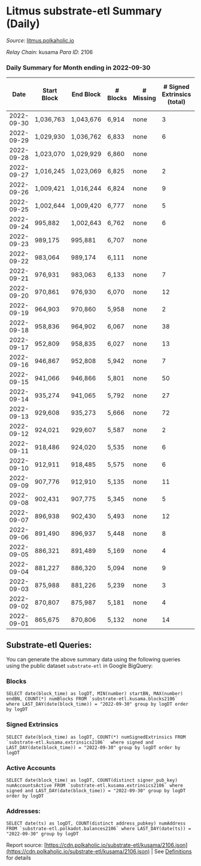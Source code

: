 # Litmus substrate-etl Summary (Daily)

_Source_: [litmus.polkaholic.io](https://litmus.polkaholic.io)

*Relay Chain*: kusama
*Para ID*: 2106



### Daily Summary for Month ending in 2022-09-30


| Date | Start Block | End Block | # Blocks | # Missing | # Signed Extrinsics (total) | # Active Accounts | # Addresses with Balances | # Events | # Transfers | # XCM Transfers In | # XCM Transfers Out |
| ---- | ----------- | --------- | -------- | --------- | --------------------------- | ----------------- | ------------------------- | -------- | ----------- | ------------------ | ------------------- |
| 2022-09-30 | 1,036,763 | 1,043,676 | 6,914 | none  | 3 | 3 | 13,889 | 13,858 | 3 ($16.15) |   |   |
| 2022-09-29 | 1,029,930 | 1,036,762 | 6,833 | none  | 6 | 3 |  | 13,707 | 4 ($1,386.20) |   |   |
| 2022-09-28 | 1,023,070 | 1,029,929 | 6,860 | none  |  |  |  | 13,724 |   |   |   |
| 2022-09-27 | 1,016,245 | 1,023,069 | 6,825 | none  | 2 | 2 |  | 13,668 |   |   |   |
| 2022-09-26 | 1,009,421 | 1,016,244 | 6,824 | none  | 9 | 6 |  | 13,705 | 3 ($61.40) |   |   |
| 2022-09-25 | 1,002,644 | 1,009,420 | 6,777 | none  | 5 | 4 |  | 13,590 | 2 ($163.08) |   |   |
| 2022-09-24 | 995,882 | 1,002,643 | 6,762 | none  | 6 | 3 |  | 13,566 | 3 ($7.13) |   |   |
| 2022-09-23 | 989,175 | 995,881 | 6,707 | none  |  |  |  | 13,418 |   |   |   |
| 2022-09-22 | 983,064 | 989,174 | 6,111 | none  |  |  |  | 12,225 |   |   |   |
| 2022-09-21 | 976,931 | 983,063 | 6,133 | none  | 7 | 5 |  | 12,314 |   |   |   |
| 2022-09-20 | 970,861 | 976,930 | 6,070 | none  | 12 | 8 |  | 12,224 | 8 ($702.01) |   | 2 ($24.70) |
| 2022-09-19 | 964,903 | 970,860 | 5,958 | none  | 2 | 2 | 13,886 | 11,933 | 1 ($13.07) |   |   |
| 2022-09-18 | 958,836 | 964,902 | 6,067 | none  | 38 | 24 | 13,886 | 12,387 | 20 ($135.26) |   | 1 ($12.73) |
| 2022-09-17 | 952,809 | 958,835 | 6,027 | none  | 13 | 11 | 13,886 | 12,148 | 5 ($197.21) |   |   |
| 2022-09-16 | 946,867 | 952,808 | 5,942 | none  | 7 | 5 | 13,885 | 11,925 |   |   |   |
| 2022-09-15 | 941,066 | 946,866 | 5,801 | none  | 50 | 24 | 13,885 | 11,919 | 21 ($75.26) |   |   |
| 2022-09-14 | 935,274 | 941,065 | 5,792 | none  | 27 | 13 | 13,880 | 11,765 | 17 ($44.80) |   |   |
| 2022-09-13 | 929,608 | 935,273 | 5,666 | none  | 72 | 11 | 13,875 | 20,362 | 2,362 ($49,296.18) |   |   |
| 2022-09-12 | 924,021 | 929,607 | 5,587 | none  | 2 | 2 | 11,922 | 11,189 |   |   |   |
| 2022-09-11 | 918,486 | 924,020 | 5,535 | none  | 6 | 4 |  | 11,108 |   |   |   |
| 2022-09-10 | 912,911 | 918,485 | 5,575 | none  | 6 | 6 |  | 11,193 | 1 ($0.82) |   |   |
| 2022-09-09 | 907,776 | 912,910 | 5,135 | none  | 11 | 8 |  | 10,352 | 4 ($88.76) |   |   |
| 2022-09-08 | 902,431 | 907,775 | 5,345 | none  | 5 | 4 | 11,919 | 10,726 |   |   |   |
| 2022-09-07 | 896,938 | 902,430 | 5,493 | none  | 12 | 6 | 11,919 | 11,058 |   |   |   |
| 2022-09-06 | 891,490 | 896,937 | 5,448 | none  | 8 | 6 |  | 10,945 |   |   |   |
| 2022-09-05 | 886,321 | 891,489 | 5,169 | none  | 4 | 3 |  | 10,366 |   |   |   |
| 2022-09-04 | 881,227 | 886,320 | 5,094 | none  | 9 | 5 |  | 10,253 |   |   |   |
| 2022-09-03 | 875,988 | 881,226 | 5,239 | none  | 3 | 2 |  | 10,498 |   |   |   |
| 2022-09-02 | 870,807 | 875,987 | 5,181 | none  | 4 | 4 |  | 10,396 |   |   |   |
| 2022-09-01 | 865,675 | 870,806 | 5,132 | none  | 14 | 8 |  | 10,377 | 5 ($17.40) | 1 ($4.06) | 1 ($4.06) |

## Substrate-etl Queries:
You can generate the above summary data using the following queries using the public dataset `substrate-etl` in Google BigQuery:


### Blocks
```
SELECT date(block_time) as logDT, MIN(number) startBN, MAX(number) endBN, COUNT(*) numBlocks FROM `substrate-etl.kusama.blocks2106`  where LAST_DAY(date(block_time)) = "2022-09-30" group by logDT order by logDT
```


### Signed Extrinsics
```
SELECT date(block_time) as logDT, COUNT(*) numSignedExtrinsics FROM `substrate-etl.kusama.extrinsics2106`  where signed and LAST_DAY(date(block_time)) = "2022-09-30" group by logDT order by logDT
```


### Active Accounts
```
SELECT date(block_time) as logDT, COUNT(distinct signer_pub_key) numAccountsActive FROM `substrate-etl.kusama.extrinsics2106` where signed and LAST_DAY(date(block_time)) = "2022-09-30" group by logDT order by logDT
```


### Addresses:
```
SELECT date(ts) as logDT, COUNT(distinct address_pubkey) numAddress FROM `substrate-etl.polkadot.balances2106` where LAST_DAY(date(ts)) = "2022-09-30" group by logDT
```



Report source: [https://cdn.polkaholic.io/substrate-etl/kusama/2106.json](https://cdn.polkaholic.io/substrate-etl/kusama/2106.json) | See [Definitions](/DEFINITIONS.md) for details
